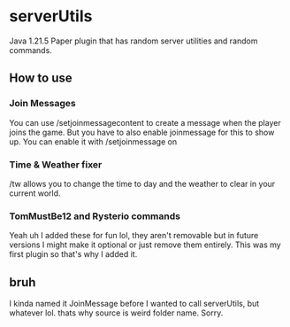 # serverUtils
Java 1.21.5 Paper plugin that has random server utilities and random commands.

## How to use
### Join Messages
You can use /setjoinmessagecontent <message> to create a message when the player joins the game. But you have to also enable joinmessage for this to show up. You can enable it with /setjoinmessage on

### Time & Weather fixer
/tw allows you to change the time to day and the weather to clear in your current world.

### TomMustBe12 and Rysterio commands
Yeah uh I added these for fun lol, they aren't removable but in future versions I might make it optional or just remove them entirely. This was my first plugin so that's why I added it.

## bruh
I kinda named it JoinMessage before I wanted to call serverUtils, but whatever lol. thats why source is weird folder name. Sorry.
